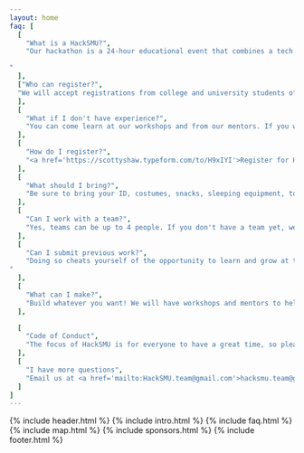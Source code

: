 ```yaml
---
layout: home
faq: [
  [
    "What is a HackSMU?",
    "Our hackathon is a 24-hour educational event that combines a tech conference, a career fair, and a start-up competition. Come learn new skills, meet corporate recruiters, create amazing projects, and have fun at HackSMU!

"
  ],
  ["Who can register?",
  "We will accept registrations from college and university students of all majors and skills, as well as select high school students. Anyone with an SMU student ID may register at the door, but we encourage you to do so as soon as possible!"
  ],
  [
    "What if I don't have experience?",
    "You can come learn at our workshops and from our mentors. If you want to compete, we will also award prizes for non-skill categories such as humor, aesthetics, creativity, and more."
  ],
  [
    "How do I register?",
    "<a href='https://scottyshaw.typeform.com/to/H9xIYI'>Register for HackSMU here!</a> We will send out acceptances on a rolling basis, so be sure to mark hacksmu.team@gmail.com as an accepted sender."
  ],
  [
    "What should I bring?",
    "Be sure to bring your ID, costumes, snacks, sleeping equipment, toiletries, glow-in-the-dark fidget spinners, laptop, hardware, and whatever else you want to help make HackSMU fun."
  ],
  [
    "Can I work with a team?",
    "Yes, teams can be up to 4 people. If you don't have a team yet, we'll help you find one! You can do it alone, but it's not as fun."
  ],
  [
    "Can I submit previous work?",
    "Doing so cheats yourself of the opportunity to learn and grow at this educational event. Please respect yourself and those around you by presenting only what you create during HackSMU.
"
  ],
  [
    "What can I make?",
    "Build whatever you want! We will have workshops and mentors to help you build and present websites, mobile apps, VR games, sign-language translating gloves, and more!"
  ],

  [
    "Code of Conduct",
    "The focus of HackSMU is for everyone to have a great time, so please remember that Mr. Rogers wants each of us to strive to accept others exactly the way they are, right here and now."
  ],
  [
    "I have more questions",
    "Email us at <a href='mailto:HackSMU.team@gmail.com'>hacksmu.team@gmail.com</a>, and we will reply as soon as we can!"
  ]
]
---
```

{% include header.html %}
{% include intro.html %}
{% include faq.html %}
{% include map.html %}
{% include sponsors.html %}
{% include footer.html %}

